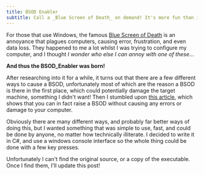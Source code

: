 ```yaml
---
title: BSOD Enabler
subtitle: Call a _Blue Screen of Death_ on demand! It's more fun than it sounds
---
```


For those that use Windows, the famous [Blue Screen of Death](https://en.wikipedia.org/wiki/Blue_Screen_of_Death) is an annoyance that plagues computers, causing error, frustration, and even data loss. They happened to me a lot whilst I was trying to configure my computer, and I thought _I wonder who else I can annoy with one of these_...

__And thus the BSOD_Enabler was born!__

After researching into it for a while, it turns out that there are a few different ways to cause a BSOD, unfortunately most of which are the reason a BSOD is there in the first place, which could potentially damage the target machine, something I didn't want! Then I stumbled upon [this article](http://www.wikihow.com/Force-a-Blue-Screen-in-Windows), which shows that you can in fact raise a BSOD without causing any errors or damage to your computer.

Obviously there are many different ways, and probably far better ways of doing this, but I wanted something that was simple to use, fast, and could be done by anyone, no matter how technically illiterate. I decided to write it in C#, and use a windows console interface so the whole thing could be done with a few key presses.

Unfortunately I can't find the original source, or a copy of the executable. Once I find them, I'll update this post!
